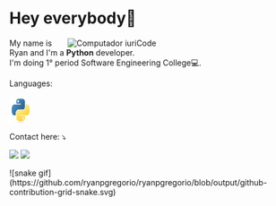 # Hey everybody👋
<img src="https://raw.githubusercontent.com/MicaelliMedeiros/micaellimedeiros/master/image/computer-illustration.png" min-width="400px" max-width="400px" width="400px" align="right" alt="Computador iuriCode">

<p align="left"> 
  My name is Ryan and I'm a <strong>Python</strong> developer.<br>
  I'm doing 1° period Software Engineering College💻.
</p>

<p align="left">
  Languages:

  <div style="display: inline_block">
  <img align="center" alt="ryan-py" height="50" width="40" src="https://raw.githubusercontent.com/devicons/devicon/1119b9f84c0290e0f0b38982099a2bd027a48bf1/icons/python/python-original.svg">
</div>
</p>

<p align="left">
  Contact here: ⤵️
</p>


<p align="left">
  <a href="mailto:ryanpgregorio@gmail.com" alt="Gmail">
  <img src="https://img.shields.io/badge/Gmail-D14836?style=for-the-badge&logo=gmail&logoColor=white" /></a>

  <a href="https://www.linkedin.com/in/ryan-gregorio-28941b253/" alt="Linkedin">
  <img src="https://img.shields.io/badge/LinkedIn-0077B5?style=for-the-badge&logo=linkedin&logoColor=white" /></a>
</p>  
![snake gif] (https://github.com/ryanpgregorio/ryanpgregorio/blob/output/github-contribution-grid-snake.svg)
